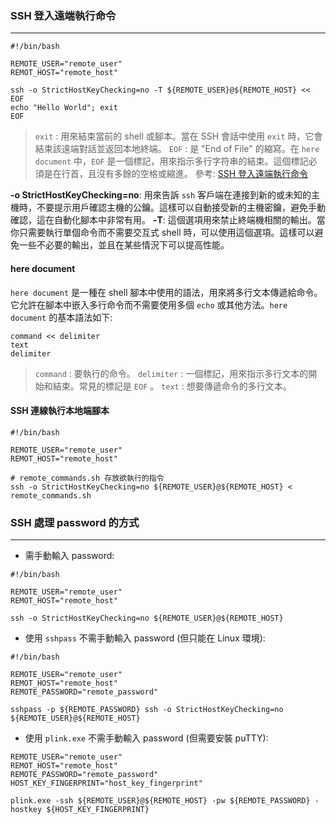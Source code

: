 
### SSH 登入遠端執行命令
---
```shell
#!/bin/bash

REMOTE_USER="remote_user"
REMOT_HOST="remote_host"

ssh -o StrictHostKeyChecking=no -T ${REMOTE_USER}@${REMOTE_HOST} << EOF
echo "Hello World"; exit
EOF
```
> `exit` : 用來結束當前的 shell 或腳本。當在 SSH 會話中使用 `exit` 時，它會結束該遠端對話並返回本地終端。
> `EOF` : 是 "End of File" 的縮寫。在 `here document` 中，`EOF` 是一個標記，用來指示多行字符串的結束。這個標記必須是在行首，且沒有多餘的空格或縮進。
> 參考: [SSH 登入遠端執行命令](https://blog.toright.com/posts/6556/ssh-remote-script)

**-o StrictHostKeyChecking=no**: 用來告訴 `ssh` 客戶端在連接到新的或未知的主機時，不要提示用戶確認主機的公鑰。這樣可以自動接受新的主機密鑰，避免手動確認，這在自動化腳本中非常有用。
**-T**: 這個選項用來禁止終端機相關的輸出。當你只需要執行單個命令而不需要交互式 shell 時，可以使用這個選項。這樣可以避免一些不必要的輸出，並且在某些情況下可以提高性能。

#### here document
`here document` 是一種在 shell 腳本中使用的語法，用來將多行文本傳遞給命令。它允許在腳本中嵌入多行命令而不需要使用多個 `echo` 或其他方法。`here document` 的基本語法如下:
```shell
command << delimiter
text
delimiter
```
> `command` : 要執行的命令。
> `delimiter` : 一個標記，用來指示多行文本的開始和結束。常見的標記是 `EOF` 。
> `text` : 想要傳遞命令的多行文本。

#### SSH 連線執行本地端腳本
```shell
#!/bin/bash

REMOTE_USER="remote_user"
REMOT_HOST="remote_host"

# remote_commands.sh 存放欲執行的指令
ssh -o StrictHostKeyChecking=no ${REMOTE_USER}@${REMOTE_HOST} < remote_commands.sh
```
### SSH 處理 password 的方式
---
- 需手動輸入 password:
```shell
#!/bin/bash

REMOTE_USER="remote_user"
REMOT_HOST="remote_host"

ssh -o StrictHostKeyChecking=no ${REMOTE_USER}@${REMOTE_HOST}
```
- 使用 `sshpass` 不需手動輸入 password (但只能在 Linux 環境):
```shell
#!/bin/bash

REMOTE_USER="remote_user"
REMOT_HOST="remote_host"
REMOTE_PASSWORD="remote_password"

sshpass -p ${REMOTE_PASSWORD} ssh -o StrictHostKeyChecking=no ${REMOTE_USER}@${REMOTE_HOST}
```
- 使用 `plink.exe` 不需手動輸入 password (但需要安裝 puTTY):
```shell
REMOTE_USER="remote_user"
REMOT_HOST="remote_host"
REMOTE_PASSWORD="remote_password"
HOST_KEY_FINGERPRINT="host_key_fingerprint"

plink.exe -ssh ${REMOTE_USER}@${REMOTE_HOST} -pw ${REMOTE_PASSWORD} -hostkey ${HOST_KEY_FINGERPRINT}
```
